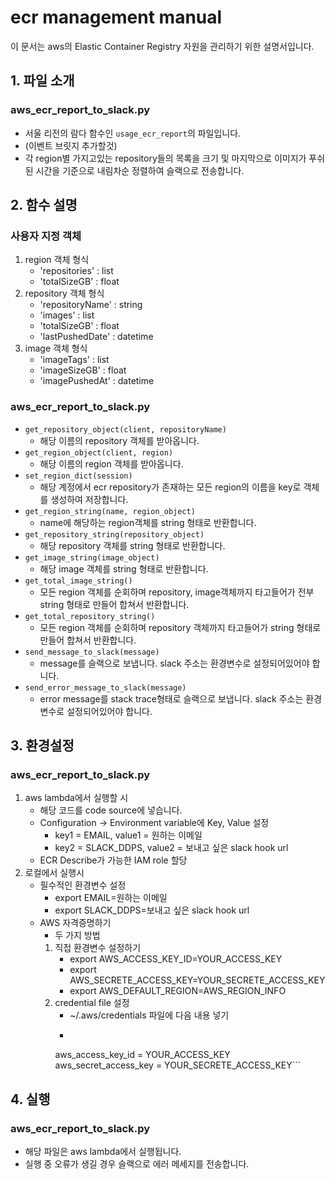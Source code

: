 # ecr management manual
이 문서는 aws의 Elastic Container Registry 자원을 관리하기 위한 설명서입니다.

## 1. 파일 소개
### aws_ecr_report_to_slack.py
- 서울 리전의 람다 함수인 `usage_ecr_report`의 파일입니다.
- (이벤트 브릿지 추가할것)
- 각 region별 가지고있는 repository들의 목록을 크기 및 마지막으로 이미지가 푸쉬 된 시간을 기준으로 내림차순 정렬하여 슬랙으로 전송합니다.

## 2. 함수 설명
### 사용자 지정 객체
1. region 객체 형식
	- 'repositories' : list
	- 'totalSizeGB' : float
2. repository 객체 형식
	- 'repositoryName' : string
	- 'images' : list
	- 'totalSizeGB' : float
	- 'lastPushedDate' : datetime
3. image 객체 형식
	- 'imageTags' : list
	- 'imageSizeGB' : float
	- 'imagePushedAt' : datetime
	
### aws_ecr_report_to_slack.py
- `get_repository_object(client, repositoryName)`
	- 해당 이름의 repository 객체를 받아옵니다.
- `get_region_object(client, region)`
	- 해당 이름의 region 객체를 받아옵니다.
- `set_region_dict(session)`
	- 해당 계정에서 ecr repository가 존재하는 모든 region의 이름을 key로 객체를 생성하여 저장합니다.
- `get_region_string(name, region_object)`
	- name에 해당하는 region객체를 string 형태로 반환합니다.
- `get_repository_string(repository_object)`
	- 해당 repository 객체를 string 형태로 반환합니다.
- `get_image_string(image_object)`
	- 해당 image 객체를 string 형태로 반환합니다.
- `get_total_image_string()`
	- 모든 region 객체를 순회하며 repository, image객체까지 타고들어가 전부 string 형태로 만들어 합쳐서 반환합니다.
- `get_total_repository_string()`
	- 모든 region 객체를 순회하며 repository 객체까지 타고들어가 string 형태로 만들어 합쳐서 반환합니다.
- `send_message_to_slack(message)`
	- message를 슬랙으로 보냅니다. slack 주소는 환경변수로 설정되어있어야 합니다.
- `send_error_message_to_slack(message)`
	- error message를 stack trace형태로 슬랙으로 보냅니다. slack 주소는 환경변수로 설정되어있어야 합니다.
	
## 3. 환경설정
### aws_ecr_report_to_slack.py
1. aws lambda에서 실행할 시
	- 해당 코드를 code source에 넣습니다.
	- Configuration -> Environment variable에 Key, Value 설정
		- key1 = EMAIL, value1 = 원하는 이메일
		- key2 = SLACK_DDPS, value2 = 보내고 싶은 slack hook url
	- ECR Describe가 가능한 IAM role 할당
2. 로컬에서 실행시
	- 필수적인 환경변수 설정
		- export EMAIL=원하는 이메일
		- export SLACK_DDPS=보내고 싶은 slack hook url
	- AWS 자격증명하기
		- 두 가지 방법
		1. 직접 환경변수 설정하기
			- export AWS_ACCESS_KEY_ID=YOUR_ACCESS_KEY
			- export AWS_SECRETE_ACCESS_KEY=YOUR_SECRETE_ACCESS_KEY
			- export AWS_DEFAULT_REGION=AWS_REGION_INFO
		2. credential file 설정
			- ~/.aws/credentials 파일에 다음 내용 넣기
			- ```[ddps-usage]
			aws_access_key_id = YOUR_ACCESS_KEY
			aws_secret_access_key = YOUR_SECRETE_ACCESS_KEY```

## 4. 실행
### aws_ecr_report_to_slack.py
- 해당 파일은 aws lambda에서 실행됩니다.
- 실행 중 오류가 생길 경우 슬랙으로 에러 메세지를 전송합니다.
